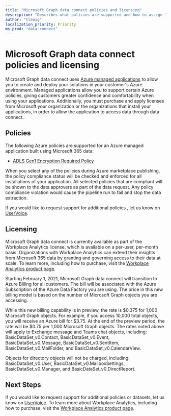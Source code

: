 ```yaml
---
title: "Microsoft Graph data connect policies and licensing"
description: "Describes what policies are supported and how to assign ISV access SKUs to organizations."
author: "tlenig"
localization_priority: Priority
ms.prod: "data-connect"
---
```


# Microsoft Graph data connect policies and licensing

Microsoft Graph data connect uses [Azure managed applications](/azure/managed-applications/overview) to allow you to create and deploy your solutions in your customer's Azure environment. Managed applications allow you to support certain Azure policies, giving customers greater confidence and comfortability when using your applications. Additionally, you must purchase and apply licenses from Microsoft your organization or the organizations that install your applications, in order to allow the application to access data through data connect.

## Policies

The following Azure policies are supported for an Azure managed application built using Microsoft 365 data:

- [ADLS Gen1 Encryption Required Policy](/azure/azure-policy/scripts/enforce-datalakestore-encryption)

When you select any of the policies during Azure marketplace publishing, the policy compliance status will be checked and enforced for all installations of your application. All selected policies that are compliant will be shown to the data approvers as part of the data request. Any policy compliance violation would cause the pipeline run to fail and stop the data extraction.

If you would like to request support for additional policies , let us know on [UserVoice](https://microsoftgraph.uservoice.com/forums/920506-microsoft-graph-feature-requests?category_id=359581).

## Licensing

Microsoft Graph data connect is currently available as part of the Workplace Analytics license, which is available on a per-user, per-month basis. Organizations with Workplace Analytics can extend their insights from Microsoft 365 data by granting and governing access to their data at scale. To learn more, including how to purchase, visit the  [Workplace Analytics product page](https://products.office.com/business/workplace-analytics).

Starting February 1, 2021, Microsoft Graph data connect will transition to Azure Billing for all customers. The bill will be associated with the Azure Subscription of the Azure Data Factory you are using. The price in this new billing model is based on the number of Microsoft Graph objects you are accessing.

While this new billing capability is in preview, the rate is $0.375 for 1,000 Microsoft Graph objects. For example, if you access 10,000 total objects, you will receive an Azure bill for $3.75. At the end of the preview period, the rate will be $0.75 per 1,000 Microsoft Graph objects. The rates noted above will apply to Exchange message and Teams chat objects, including: BasicDataSet_v0.Contact, BasicDataSet_v0.Event, BasicDataSet_v0.Message, BasicDataSet_v0.SentItem, BasicDataSet_v0.MailFolder, and BasicDataSet_v0.CalendarView.

Objects for directory objects will not be charged, including: BasicDataSet_v0.User, BasicDataSet_v0.MailboxSettings, BasicDataSet_v0.Manager, and BasicDataSet_v0.DirectReport.

## Next Steps
If you would like to request support for additional policies or datasets, let us know on [UserVoice](https://microsoftgraph.uservoice.com/forums/920506-microsoft-graph-feature-requests?category_id=359581). To learn more about Workplace Analytics, including how to purchase, visit the [Workplace Analytics product page](https://products.office.com/business/workplace-analytics).